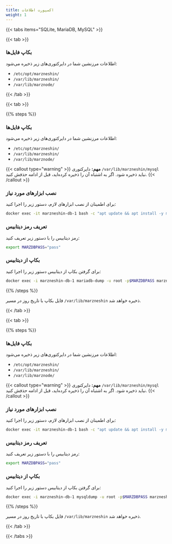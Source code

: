 ```yaml
---
title: اکسپورت اطلاعات
weight: 1
---
```


{{< tabs items="SQLite, MariaDB, MySQL" >}}

{{< tab >}}  

### بکاپ فایل‌ها

اطلاعات مرزنشین شما در دایرکتوری‌های زیر ذخیره می‌شود:

- `/etc/opt/marzneshin/`
- `/var/lib/marzneshin/`
- `/var/lib/marznode/`

{{< /tab >}}  

{{< tab >}}  


{{% steps %}}

### بکاپ فایل‌ها
اطلاعات مرزنشین شما در دایرکتوری‌های زیر ذخیره می‌شود:

- `/etc/opt/marzneshin/`
- `/var/lib/marzneshin/`
- `/var/lib/marznode/`

{{< callout type="warning" >}}
**مهم:** دایرکتوری `/var/lib/marzneshin/mysql` نباید ذخیره شود. اگر به اشتباه آن را ذخیره کرده‌اید، قبل از ادامه حذفش کنید.
{{< /callout >}}

### نصب ابزارهای مورد نیاز
برای اطمینان از نصب ابزارهای لازم، دستور زیر را اجرا کنید:

```bash
docker exec -it marzneshin-db-1 bash -c "apt update && apt install -y mariadb-client"
```

### تعریف رمز دیتابیس
رمز دیتابیس را با دستور زیر تعریف کنید:

```bash
export MARZDBPASS="pass"
```

### بکاپ از دیتابیس
برای گرفتن بکاپ از دیتابیس دستور زیر را اجرا کنید:

```bash
docker exec -i marzneshin-db-1 mariadb-dump -u root -p$MARZDBPASS marzneshin > /var/lib/marzneshin/marzneshin-$(date +%F).sql
```

{{% /steps %}}

فایل بکاپ با تاریخ روز در مسیر `/var/lib/marzneshin` ذخیره خواهد شد.

{{< /tab >}}  

{{< tab >}}  

{{% steps %}}

### بکاپ فایل‌ها
اطلاعات مرزنشین شما در دایرکتوری‌های زیر ذخیره می‌شود:

- `/etc/opt/marzneshin/`
- `/var/lib/marzneshin/`
- `/var/lib/marznode/`

{{< callout type="warning" >}}
**مهم:** دایرکتوری `/var/lib/marzneshin/mysql` نباید ذخیره شود. اگر به اشتباه آن را ذخیره کرده‌اید، قبل از ادامه حذفش کنید.
{{< /callout >}}

### نصب ابزارهای مورد نیاز
برای اطمینان از نصب ابزارهای لازم، دستور زیر را اجرا کنید:

```bash
docker exec -it marzneshin-db-1 bash -c "apt update && apt install -y mysql-client"
```

### تعریف رمز دیتابیس
رمز دیتابیس را با دستور زیر تعریف کنید:

```bash
export MARZDBPASS="pass"
```

### بکاپ از دیتابیس
برای گرفتن بکاپ از دیتابیس دستور زیر را اجرا کنید:

```bash
docker exec -i marzneshin-db-1 mysqldump -u root -p$MARZDBPASS marzneshin > /var/lib/marzneshin/marzneshin-$(date +%F).sql
```

{{% /steps %}}

فایل بکاپ با تاریخ روز در مسیر `/var/lib/marzneshin` ذخیره خواهد شد.

{{< /tab >}}  

{{< /tabs >}}
